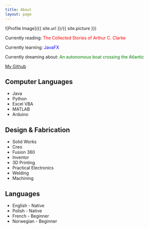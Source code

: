 ```yaml
---
title: About
layout: page
---
```

![Profile Image]({{ site.url }}/{{ site.picture }})

<p>Currently reading: <font color="red">The Collected Stories of Arthur C. Clarke</font></p>
<p>Currently learning: <font color="blue">JavaFX</font></p>
<p>Currently dreaming about: <font color="green">An autonomous boat crossing the Atlantic</font></p>

<a href = "https://github.com/fredkozlowski/">My Github </a>

<h2>Computer Languages</h2>

<ul class="skill-list">
	<li>Java</li>
	<li>Python</li>
	<li>Excel VBA</li>
	<li>MATLAB</li>
	<li>Arduino</li>
</ul>

<h2>Design & Fabrication</h2>

<ul class="skill-list">
	<li>Solid Works</li>
	<li>Creo</li>
	<li>Fusion 360</li>
	<li>Inventor</li>
	<li>3D Printing</li>
	<li>Practical Electronics</li>
	<li>Welding</li>
	<li>Machining</li>
</ul>

<h2>Languages</h2>

<ul class="skill-list">
	<li>English - Native</li>
	<li>Polish - Native</li>
	<li>French - Beginner</li>
	<li>Norwegian - Beginner</li>
</ul>

